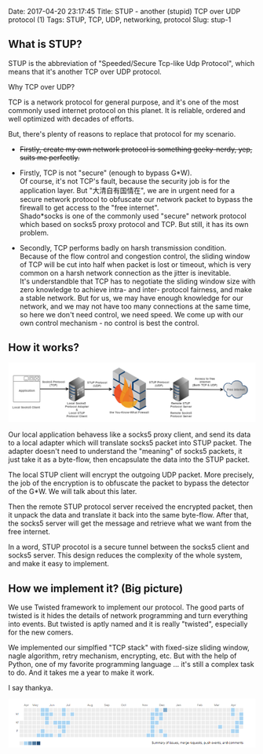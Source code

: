 Date: 2017-04-20 23:17:45
Title: STUP - another (stupid) TCP over UDP protocol (1)
Tags: STUP, TCP, UDP, networking, protocol
Slug: stup-1

## What is STUP?

STUP is the abbreviation of "Speeded/Secure Tcp-like Udp Protocol", which means that it's another TCP over UDP protocol.

Why TCP over UDP?

TCP is a network protocol for general purpose, and it's one of the most commonly used internet protocol on this planet. It is reliable, ordered and well optimized with decades of efforts.

But, there's plenty of reasons to replace that protocol for my scenario.

* ~~Firstly, create my own network protocol is something geeky-nerdy, yep, suits me perfectly.~~

* Firstly, TCP is not "secure" (enough to bypass G\*W).    
Of course, it's not TCP's fault, because the security job is for the application layer. But "大清自有国情在", we are in urgent need for a secure network protocol to obfuscate our network packet to bypass the firewall to get access to the "free internet".     
Shado\*socks is one of the commonly used "secure" network protocol which based on socks5 proxy protocol and TCP.  But still, it has its own problem.

* Secondly, TCP performs badly on harsh transmission condition.     
Because of the flow control and congestion control, the sliding window of TCP will be cut into half when packet is lost or timeout, which is very common on a harsh network connection as the jitter is inevitable.     
It's understandble that TCP has to negotiate the sliding window size with zero knowledge to achieve intra- and inter- protocol fairness, and make a stable network. But for us, we may have enough knowledge for our network, and we may not have too many connections at the same time, so here we don't need control, we need speed. We come up with our own control mechanism - no control is best the control.

## How it works?

![](https://github.com/Wizmann/assets/raw/master/wizmann-pic/17-4-20/98249887-file_1492687602713_f658.png)

Our local application behavess like a socks5 proxy client, and send its data to a local adapter which will translate socks5 packet into STUP packet. The adapter doesn't need to understand the "meaning" of socks5 packets, it just take it as a byte-flow, then encapsulate the data into the STUP packet.

The local STUP client will encrypt the outgoing UDP packet. More precisely, the job of the encryption is to obfuscate the packet to bypass the detector of the G\*W. We will talk about this later.

Then the remote STUP protocol server received the encrypted packet, then it unpack the data and translate it back into the same byte-flow. After that, the socks5 server will get the message and retrieve what we want from the free internet.

In a word, STUP procotol is a secure tunnel between the socks5 client and socks5 server. This design reduces the complexity of the whole system, and make it easy to implement.

## How we implement it? (Big picture)

We use Twisted framework to implement our protocol. The good parts of twisted is it hides the details of network programming and turn everything into events. But twisted is aptly named and it is really "twisted", especially for the new comers.

We implemented our simplfied "TCP stack" with fixed-size sliding window, nagle algorithm, retry mechanism, encrypting, etc. But with the help of Python, one of my favorite programming language ... it's still a complex task to do. And it takes me a year to make it work.

I say thankya.

![](https://github.com/Wizmann/assets/raw/master/wizmann-pic/17-4-20/89638264-file_1492701304939_10484.png)